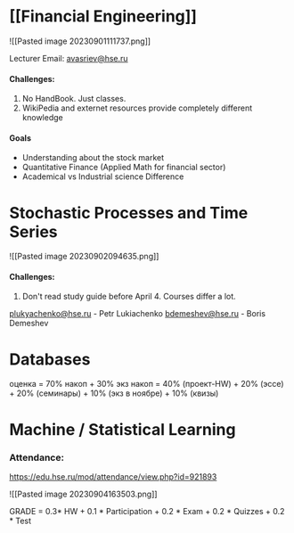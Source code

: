 
# [[Financial Engineering]]

![[Pasted image 20230901111737.png]]

Lecturer Email: avasriev@hse.ru

#### Challenges: 
1) No HandBook. Just classes.
2) WikiPedia and externet resources provide completely different knowledge

#### Goals
- Understanding about the stock market
- Quantitative Finance (Applied Math for financial sector)
- Academical vs Industrial science Difference

# Stochastic Processes and Time Series
![[Pasted image 20230902094635.png]]
#### Challenges: 
1) Don't read study guide before April 4. Courses differ a lot.

plukyachenko@hse.ru - Petr Lukiachenko
bdemeshev@hse.ru - Boris Demeshev


# Databases
оценка = 70% накоп + 30% экз
накоп = 40% (проект-HW) + 20% (эссе) +  20% (семинары) + 10% (экз в ноябре) + 10% (квизы)


# Machine / Statistical Learning

### Attendance:
https://edu.hse.ru/mod/attendance/view.php?id=921893

![[Pasted image 20230904163503.png]]


GRADE = 0.3* HW + 0.1 * Participation + 0.2 * Exam + 0.2 * Quizzes + 0.2 * Test